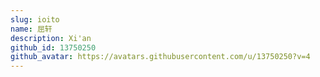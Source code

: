 ```yaml
---
slug: ioito
name: 屈轩
description: Xi'an
github_id: 13750250
github_avatar: https://avatars.githubusercontent.com/u/13750250?v=4
---
```


